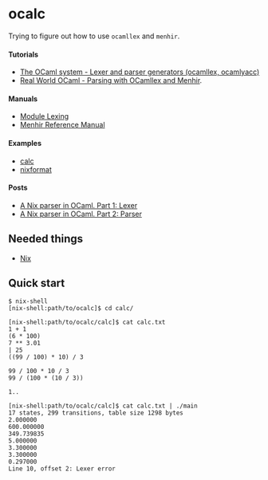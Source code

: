 # ocalc

Trying to figure out how to use `ocamllex` and `menhir`.

#### Tutorials
 * [The OCaml system - Lexer and parser generators (ocamllex, ocamlyacc)](https://caml.inria.fr/pub/docs/manual-ocaml/lexyacc.html)
 * [Real World OCaml - Parsing with OCamllex and Menhir](https://dev.realworldocaml.org/parsing-with-ocamllex-and-menhir.html).

#### Manuals
 * [Module Lexing](https://caml.inria.fr/pub/docs/manual-ocaml/libref/Lexing.html)
 * [Menhir Reference Manual](http://gallium.inria.fr/~fpottier/menhir/manual.html)

#### Examples
 * [calc](https://gitlab.inria.fr/fpottier/menhir/tree/master/demos/calc)
 * [nixformat](https://github.com/d2km/nixformat)

#### Posts
 * [A Nix parser in OCaml. Part 1: Lexer](https://pl-rants.net/posts/nix-parser-in-ocaml-part1/)
 * [A Nix parser in OCaml. Part 2: Parser](https://pl-rants.net/posts/nix-parser-in-ocaml-part2/)

Needed things
---
 * [Nix](https://nixos.org/nix/)

Quick start
---
```
$ nix-shell
[nix-shell:path/to/ocalc]$ cd calc/
```
```
[nix-shell:path/to/ocalc/calc]$ cat calc.txt
1 + 1
(6 * 100)
7 ** 3.01
| 25
((99 / 100) * 10) / 3

99 / 100 * 10 / 3
99 / (100 * (10 / 3))

1..
```
```
[nix-shell:path/to/ocalc/calc]$ cat calc.txt | ./main
17 states, 299 transitions, table size 1298 bytes
2.000000
600.000000
349.739835
5.000000
3.300000
3.300000
0.297000
Line 10, offset 2: Lexer error
```
